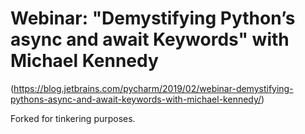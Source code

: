 # Webinar: "Demystifying Python’s async and await Keywords" with Michael Kennedy

(https://blog.jetbrains.com/pycharm/2019/02/webinar-demystifying-pythons-async-and-await-keywords-with-michael-kennedy/)

Forked for tinkering purposes.
